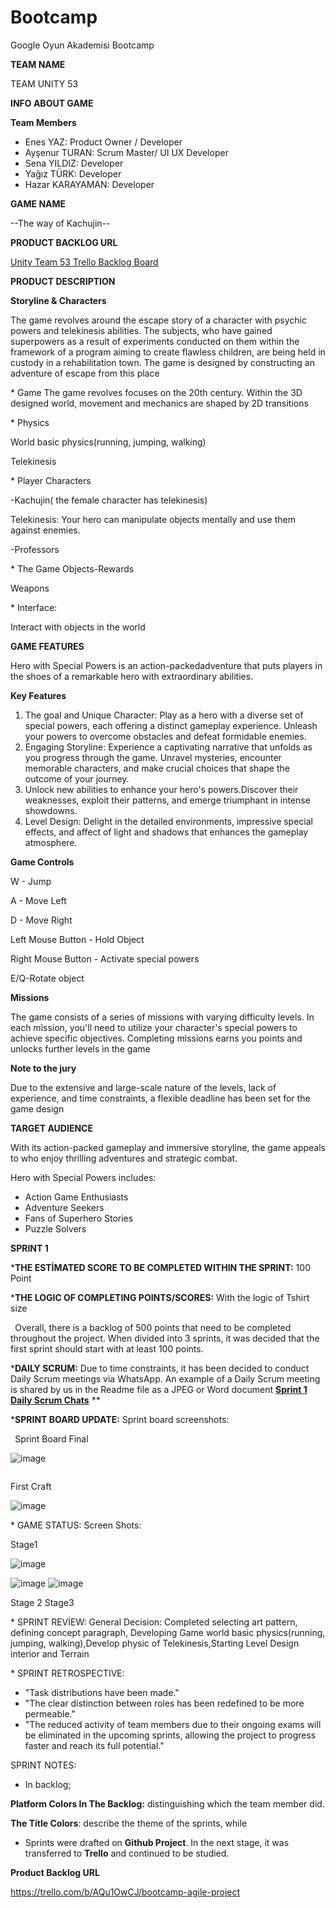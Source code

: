 # Bootcamp
Google Oyun Akademisi Bootcamp

**TEAM NAME**

TEAM UNITY 53

**INFO ABOUT GAME**

**Team Members**

- Enes YAZ: Product Owner / Developer
- Ayşenur TURAN: Scrum Master/ UI UX Developer
- Sena YILDIZ: Developer
- Yağız TÜRK: Developer
- Hazar KARAYAMAN: Developer

**GAME NAME**

--The way of Kachujin--

**PRODUCT BACKLOG URL**

[Unity Team 53 Trello Backlog Board](https://trello.com/invite/b/AQu1OwCJ/ATTIe6b4f87c6d59c3e73914049904d297623D346181/bootcamp-agile-project)

**PRODUCT DESCRIPTION**

**Storyline & Characters**

The game revolves around the escape story of a character with psychic powers and telekinesis abilities. The subjects, who have gained superpowers as a result of experiments conducted on them within the framework of a program aiming to create flawless children, are being held in custody in a rehabilitation town. The game is designed by constructing an adventure of escape from this place 

\* Game The game revolves focuses on the 20th century. Within the 3D designed world, movement and mechanics are shaped by 2D transitions 

\* Physics 

World basic physics(running, jumping, walking) 

Telekinesis

\* Player Characters

-Kachujin( the female character has telekinesis)

Telekinesis: Your hero can manipulate objects mentally and use them against enemies.

-Professors

\* The Game Objects-Rewards 

Weapons

\* Interface: 

Interact with objects in the world

**GAME FEATURES**

Hero with Special Powers is an action-packedadventure that puts players in the shoes of a remarkable hero with extraordinary abilities.

**Key Features**

1. The goal and Unique Character: Play as a hero with a diverse set of special powers, each offering a distinct gameplay experience. Unleash your powers to overcome obstacles and defeat formidable enemies.
1. Engaging Storyline: Experience a captivating narrative that unfolds as you progress through the game. Unravel mysteries, encounter memorable characters, and make crucial choices that shape the outcome of your journey.
1. Unlock new abilities to enhance your hero's powers.Discover their weaknesses, exploit their patterns, and emerge triumphant in intense showdowns.
1. Level Design: Delight in the detailed environments, impressive special effects, and affect of light and shadows that enhances the gameplay atmosphere.

**Game Controls**

W - Jump

A - Move Left

D - Move Right

Left Mouse Button - Hold Object 

Right Mouse Button - Activate special powers

E/Q-Rotate object 

**Missions**

The game consists of a series of missions with varying difficulty levels. In each mission, you'll need to utilize your character's special powers to achieve specific objectives. Completing missions earns you points and unlocks further levels in the game

**Note to the jury**	

Due to the extensive and large-scale nature of the levels, lack of experience, and time constraints, a flexible deadline has been set for the game design

**TARGET AUDIENCE**

With its action-packed gameplay and immersive storyline, the game appeals to   who enjoy thrilling adventures and strategic combat.

Hero with Special Powers includes:

- Action Game Enthusiasts
- Adventure Seekers
- Fans of Superhero Stories
- Puzzle Solvers


**SPRINT 1**

\***THE ESTİMATED SCORE TO BE COMPLETED WITHIN THE SPRINT:** 100 Point

\***THE LOGIC OF COMPLETING POINTS/SCORES:** With the logic of Tshirt size

` `Overall, there is a backlog of 500 points that need to be completed throughout the project. When divided into 3 sprints, it was decided that the first sprint should start with at least 100 points.

\***DAILY SCRUM:** Due to time constraints, it has been decided to conduct Daily Scrum meetings via WhatsApp. An example of a Daily Scrum meeting is shared by us in the Readme file as a JPEG or Word document [**Sprint 1 Daily Scrum Chats**](Read%20Me/Daily%20Scrum.docx)
**


\***SPRINT BOARD UPDATE:** Sprint board screenshots: 

` `Sprint Board Final

![image](https://github.com/Senayldz/Bootcamp/assets/120721647/bd0e512a-053b-449d-a593-55fce6756cef)


`                                                                                         `First Craft

![image](https://github.com/Senayldz/Bootcamp/assets/120721647/618a12ae-eb58-4fe9-a56d-b7a39b0dd5f8)


\* GAME STATUS: Screen Shots:  

Stage1

![image](https://github.com/Senayldz/Bootcamp/assets/120721647/1f385051-ccf1-4ed8-85ed-a6b401de5483)


![image](https://github.com/Senayldz/Bootcamp/assets/120721647/e987b648-d95f-4512-aac7-b8ac6bfa5673)
   ![image](https://github.com/Senayldz/Bootcamp/assets/120721647/4c082802-ab78-4ea4-b2f2-0af9da0ca05a)


Stage 2                                                                                          Stage3


\* SPRINT REVİEW: General Decision: Completed selecting art pattern, defining concept paragraph, Developing Game world basic physics(running, jumping, walking),Develop physic of Telekinesis,Starting Level Design interior and Terrain

\* SPRINT RETROSPECTIVE:

- "Task distributions have been made."
- "The clear distinction between roles has been redefined to be more permeable."
- "The reduced activity of team members due to their ongoing exams will be eliminated in the upcoming sprints, allowing the project to progress faster and reach its full potential."

SPRINT NOTES:

- In backlog;

**Platform Colors In The Backlog:** distinguishing which the team member did.

**The Title Colors**: describe the theme of the sprints, while

- Sprints were drafted on **Github Project**. In the next stage, it was transferred to **Trello** and continued to be studied.

**Product Backlog URL**

https://trello.com/b/AQu1OwCJ/bootcamp-agile-project
